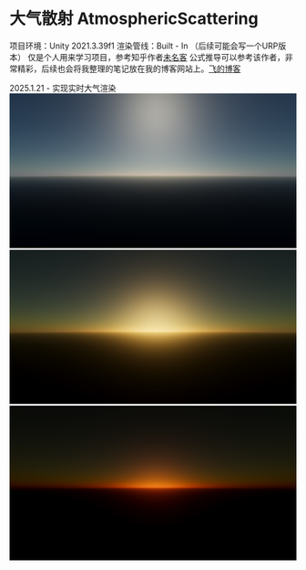 # 大气散射 AtmosphericScattering
项目环境：Unity 2021.3.39f1
渲染管线：Built - In （后续可能会写一个URP版本）
仅是个人用来学习项目，参考知乎作者[未名客](https://www.zhihu.com/people/wsqjny)
公式推导可以参考该作者，非常精彩，后续也会将我整理的笔记放在我的博客网站上。[飞的博客](https://scrx666.github.io/)

2025.1.21 - 实现实时大气渲染
![alt text](image-2.png)
![alt text](image.png)
![alt text](image-1.png)